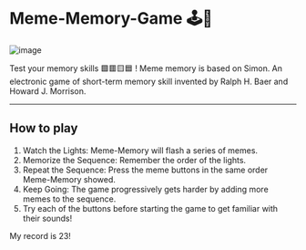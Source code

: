 # Meme-Memory-Game 🕹👾

![image](https://github.com/kevinyejoonlee/Simon-Game/assets/73869929/0ac31a6a-aa17-4397-8d42-932e760d06f1)

Test your memory skills 🟩🟥🟨🟦 ! Meme memory is based on Simon. An electronic game of short-term memory skill invented by Ralph H. Baer and Howard J. Morrison. 

<hr/>

## How to play
1. Watch the Lights: Meme-Memory will flash a series of memes.
2. Memorize the Sequence: Remember the order of the lights.
3. Repeat the Sequence: Press the meme buttons in the same order Meme-Memory showed.
4. Keep Going: The game progressively gets harder by adding more memes to the sequence.
6.  Try each of the buttons before starting the game to get familiar with their sounds!

My record is 23!



